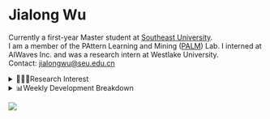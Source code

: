 #  Jialong Wu

Currently a first-year Master student at [Southeast University](https://www.seu.edu.cn/english/).<br>
I am a member of the PAttern Learning and Mining ([PALM](http://palm.seu.edu.cn/home.html)) Lab. I interned at AIWaves Inc. and was a research intern at Westlake University.<br>
Contact: jialongwu@seu.edu.cn
<details><summary>👨🏻‍💻Research Interest</summary>
My current research interests primarily encompass three aspects:

- Exploring the **synergies** between large-scale and small-scale models.
- Investigating the <strong>personalization and interactive</strong> abilities of LLMs.
- Utilizing  <strong>causal inference</strong>  to mitigate bias in conventional NLP tasks.

Recent works:
[Constituency Parsing using LLMs](https://arxiv.org/pdf/2310.19462.pdf), [Agents](https://arxiv.org/pdf/2309.07870.pdf)
</details>

<details><summary>📊Weekly Development Breakdown</summary>

<!--START_SECTION:waka-->

```txt
From: 23 February 2024 - To: 01 March 2024

Total Time: 8 hrs 8 mins

Python       5 hrs 16 mins   ████████████████▒░░░░░░░░   64.76 %
YAML         1 hr 3 mins     ███▒░░░░░░░░░░░░░░░░░░░░░   13.04 %
Bash         35 mins         █▓░░░░░░░░░░░░░░░░░░░░░░░   07.30 %
Other        34 mins         █▓░░░░░░░░░░░░░░░░░░░░░░░   07.13 %
SSH Config   13 mins         ▓░░░░░░░░░░░░░░░░░░░░░░░░   02.84 %
```

<!--END_SECTION:waka-->

[![wakatime](https://wakatime.com/badge/user/c6720b29-9431-4a60-bc9d-e1fb2b6bd65f.svg)](https://wakatime.com/@c6720b29-9431-4a60-bc9d-e1fb2b6bd65f)
</details>

![](https://komarev.com/ghpvc/?username=callanwu)
